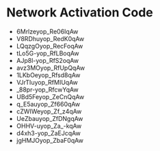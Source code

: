 # Network Activation Code
* 6Mrlzeyop_Re06IqAw
* V8RDhuyop_RedK0qAw
* LQqzgOyop_RecFoqAw
* tLo5G-yop_RfLBoqAw
* AJp8l-yop_RfS2oqAw
* avz3MOyop_RfUpQqAw
* 1LKbOeyop_Rfsd8qAw
* VJrTIuyop_RfMIUqAw
* _88pr-yop_RfcwYqAw
* UBd5Feyop_ZeCnQqAw
* q_E5auyop_Zf660qAw
* cZWIWeyop_Zf_z4qAw
* UeZbauyop_ZfDNgqAw
* OHHV-uyop_Za_-kqAw
* d4xh3-yop_ZaEJcqAw
* jgHMJOyop_ZbaF0qAw